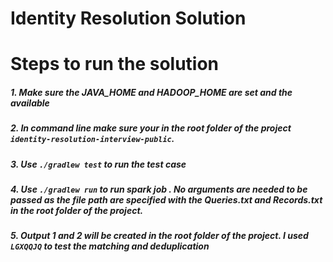 # Identity Resolution Solution 


# Steps to run the solution 

##### 1. Make sure the JAVA_HOME and HADOOP_HOME are set and the available  
##### 2. In command line make sure your in the root folder of the project `identity-resolution-interview-public`.
##### 3. Use `./gradlew test` to run the test case
##### 4. Use `./gradlew run` to run spark job . No arguments are needed to be passed as the file path are specified with the Queries.txt and Records.txt in the root folder of the project.
##### 5. Output 1 and 2 will be created in the root folder of the project. I used `LGXQQJQ` to test the matching and deduplication 


